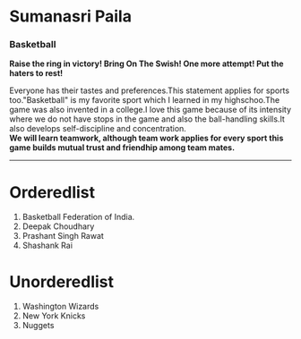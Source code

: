 # Sumanasri Paila
### Basketball
**Raise the ring in victory! Bring On The Swish! One more attempt! Put the haters to rest!**

Everyone has their tastes and preferences.This statement applies for sports too."Basketball" is my favorite sport which I learned in my highschoo.The game was also invented in a college.I love this game because of its intensity where we do not have stops in the game and also the ball-handling skills.It also develops self-discipline and concentration.<br>**We will learn teamwork, although team work applies for every sport this game builds mutual trust and friendhip among team mates.**

-------
# Orderedlist
1. Basketball Federation of India.
2. Deepak Choudhary
3. Prashant Singh Rawat
4. Shashank Rai

# Unorderedlist
1. Washington Wizards
2. New York Knicks
3. Nuggets

